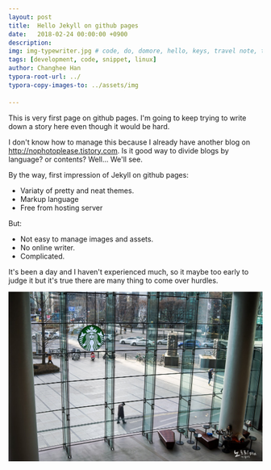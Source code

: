 ```yaml
---
layout: post
title:  Hello Jekyll on github pages
date:   2018-02-24 00:00:00 +0900
description: 
img: img-typewriter.jpg # code, do, domore, hello, keys, travel note, typewriter...
tags: [development, code, snippet, linux]
author: Changhee Han
typora-root-url: ../
typora-copy-images-to: ../assets/img

---
```


This is very first page on github pages. I'm going to keep trying to write down a story here even though it would be hard.

I don't know how to manage this because I already have another blog on http://nophotoplease.tistory.com. Is it good way to divide blogs by language? or contents? Well… We'll see.

By the way, first impression of Jekyll on github pages:

- Variaty of pretty and neat themes.
- Markup language
- Free from hosting server



But:

- Not easy to manage images and assets.
- No online writer.
- Complicated. 



It's been a day and I haven't experienced much, so it maybe too early to judge it but it's true there are many thing to come over hurdles.



![nophotoplz-03161](/assets/img/nophotoplz-03161.jpg)



